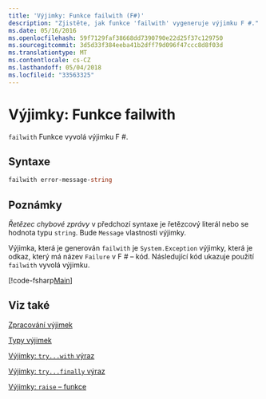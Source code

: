 ```yaml
---
title: 'Výjimky: Funkce failwith (F#)'
description: "Zjistěte, jak funkce 'failwith' vygeneruje výjimku F #."
ms.date: 05/16/2016
ms.openlocfilehash: 59f7129faf38668dd7390790e22d25f37c129750
ms.sourcegitcommit: 3d5d33f384eeba41b2dff79d096f47ccc8d8f03d
ms.translationtype: MT
ms.contentlocale: cs-CZ
ms.lasthandoff: 05/04/2018
ms.locfileid: "33563325"
---
```

# <a name="exceptions-the-failwith-function"></a>Výjimky: Funkce failwith

`failwith` Funkce vyvolá výjimku F #.


## <a name="syntax"></a>Syntaxe

```fsharp
failwith error-message-string
```

## <a name="remarks"></a>Poznámky
*Řetězec chybové zprávy* v předchozí syntaxe je řetězcový literál nebo se hodnota typu `string`. Bude `Message` vlastnosti výjimky.

Výjimka, která je generován `failwith` je `System.Exception` výjimky, která je odkaz, který má název `Failure` v F # – kód. Následující kód ukazuje použití `failwith` vyvolá výjimku.

[!code-fsharp[Main](../../../../samples/snippets/fsharp/lang-ref-2/snippet6001.fs)]
    
## <a name="see-also"></a>Viz také
[Zpracování výjimek](index.md)

[Typy výjimek](exception-types.md)

[Výjimky: `try...with` výraz](the-try-with-expression.md)

[Výjimky: `try...finally` výraz](the-try-finally-expression.md)

[Výjimky: `raise` – funkce](the-raise-function.md)
